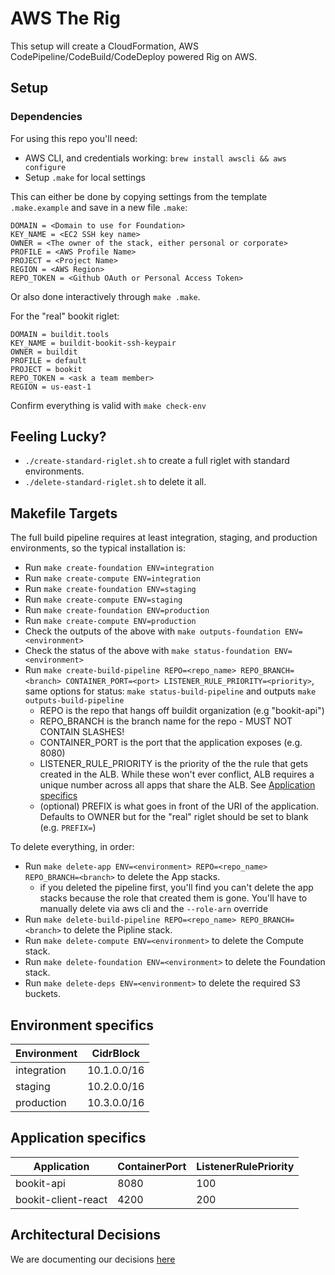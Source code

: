 # AWS The Rig

This setup will create a CloudFormation, AWS CodePipeline/CodeBuild/CodeDeploy powered Rig on AWS.

## Setup

### Dependencies

For using this repo you'll need:

* AWS CLI, and credentials working: `brew install awscli && aws configure`
* Setup `.make` for local settings

This can either be done by copying settings from the template `.make.example`
and save in a new file `.make`:

```
DOMAIN = <Domain to use for Foundation>
KEY_NAME = <EC2 SSH key name>
OWNER = <The owner of the stack, either personal or corporate>
PROFILE = <AWS Profile Name>
PROJECT = <Project Name>
REGION = <AWS Region>
REPO_TOKEN = <Github OAuth or Personal Access Token>
```

Or also done interactively through `make .make`.

For the "real" bookit riglet:
```
DOMAIN = buildit.tools
KEY_NAME = buildit-bookit-ssh-keypair
OWNER = buildit
PROFILE = default
PROJECT = bookit
REPO_TOKEN = <ask a team member>
REGION = us-east-1
```

Confirm everything is valid with `make check-env`

## Feeling Lucky?
 - `./create-standard-riglet.sh` to create a full riglet with standard environments.
 - `./delete-standard-riglet.sh` to delete it all.

## Makefile Targets
The full build pipeline requires at least integration, staging, and production environments, so the typical
installation is: 
* Run `make create-foundation ENV=integration`
* Run `make create-compute ENV=integration`
* Run `make create-foundation ENV=staging`
* Run `make create-compute ENV=staging`
* Run `make create-foundation ENV=production`
* Run `make create-compute ENV=production`
* Check the outputs of the above with `make outputs-foundation ENV=<environment>`
* Check the status of the above with `make status-foundation ENV=<environment>`
* Run `make create-build-pipeline REPO=<repo_name> REPO_BRANCH=<branch> CONTAINER_PORT=<port> LISTENER_RULE_PRIORITY=<priority>`, same options for status: `make status-build-pipeline` and outputs `make outputs-build-pipeline`
  * REPO is the repo that hangs off buildit organization (e.g "bookit-api")
  * REPO_BRANCH is the branch name for the repo - MUST NOT CONTAIN SLASHES!
  * CONTAINER_PORT is the port that the application exposes (e.g. 8080)
  * LISTENER_RULE_PRIORITY is the priority of the the rule that gets created in the ALB.  While these won't ever conflict, ALB requires a unique number across all apps that share the ALB.  See [Application specifics](#application-specifics)
  * (optional) PREFIX is what goes in front of the URI of the application.  Defaults to OWNER but for the "real" riglet should be set to blank (e.g. `PREFIX=`)

To delete everything, in order:

* Run `make delete-app ENV=<environment> REPO=<repo_name> REPO_BRANCH=<branch>` to delete the App stacks.
  * if you deleted the pipeline first, you'll find you can't delete the app stacks because the role that created them is gone.  You'll have to manually delete via aws cli and the `--role-arn` override
* Run `make delete-build-pipeline REPO=<repo_name> REPO_BRANCH=<branch>` to delete the Pipline stack.
* Run `make delete-compute ENV=<environment>` to delete the Compute stack.
* Run `make delete-foundation ENV=<environment>` to delete the Foundation stack.
* Run `make delete-deps ENV=<environment>` to delete the required S3 buckets.

## Environment specifics

| Environment | CidrBlock |
| ------------- | ------------- |
| integration  | 10.1.0.0/16  |
| staging  | 10.2.0.0/16  |
| production  | 10.3.0.0/16  |

## Application specifics

| Application | ContainerPort | ListenerRulePriority |
| ------------- | ------------- | ------------- |
| bookit-api  | 8080  | 100  |
| bookit-client-react  | 4200 | 200  |

## Architectural Decisions

We are documenting our decisions [here](../master/docs/architecture/decisions)
